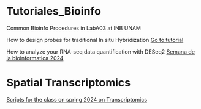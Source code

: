 # Tutoriales_Bioinfo
Common Bioinfo Procedures in LabA03 at INB UNAM

How to design probes for traditional In situ Hybridization
[Go to tutorial](Tutoriales/ISHprobes.md)

How to analyze your RNA-seq data quantification with DESeq2
[Semana de la bioinformatica 2024](https://htmlpreview.github.io/?url=https://github.com/jerolon/Tutoriales_Bioinfo/blob/main/Tutoriales/RNA-seq_semana_bioinformatica.md)

# Spatial Transcriptomics
   [Scripts for the class on spring 2024 on Transcriptomics](Scripts_Seurat/Seurat_Spatial_Scripts.md)
